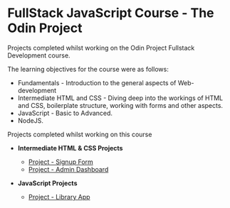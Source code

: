# FullStack JavaScript Course - The Odin Project
<p>Projects completed whilst working on the Odin Project Fullstack Development course.</p>
<p>The learning objectives for the course were as follows:</p>

- Fundamentals - Introduction to the general aspects of Web-development
- Intermediate HTML and CSS - Diving deep into the workings of HTML and CSS, boilerplate structure, working with forms and other aspects.
- JavaScript - Basic to Advanced.
- NodeJS.

<p>Projects completed whilst working on this course</p>

- <b>Intermediate HTML & CSS Projects</b>
  - [Project - Signup Form](https://github.com/BlasioGodi/Sign-up-form)
  - [Project - Admin Dashboard](https://github.com/BlasioGodi/Admin-Dashboard)
  
- <b>JavaScript Projects</b>
  - [Project - Library App](https://github.com/BlasioGodi/Library-App)
